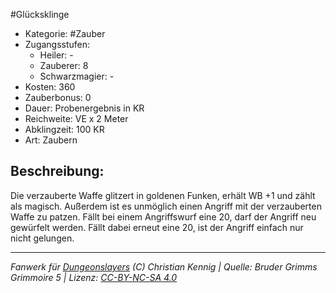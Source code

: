 #Glücksklinge  
- Kategorie: #Zauber  
- Zugangsstufen:  
  - Heiler: -  
  - Zauberer: 8  
  - Schwarzmagier: -  
- Kosten: 360  
- Zauberbonus: 0  
- Dauer: Probenergebnis in KR  
- Reichweite: VE x 2 Meter  
- Abklingzeit: 100 KR  
- Art: Zaubern     

## Beschreibung:
Die verzauberte Waffe glitzert in goldenen Funken, erhält WB +1 und zählt als magisch. Außerdem ist es unmöglich einen Angriff mit der verzauberten Waffe zu patzen. Fällt bei einem Angriffswurf eine 20, darf der Angriff neu gewürfelt werden. Fällt dabei erneut eine 20, ist der Angriff einfach nur nicht gelungen.


___
*Fanwerk für [Dungeonslayers](https://www.dungeonslayers.net/) (C) Christian Kennig | Quelle: Bruder Grimms Grimmoire 5 | Lizenz: [CC-BY-NC-SA 4.0](https://creativecommons.org/licenses/by-nc-sa/4.0/deed.de)*